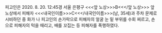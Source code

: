 피고인은 2020. 8. 20. 12:45경 서울 은평구 <<<앞 노상>>>B<<</앞 노상>>> 앞 노상에서 피해자 <<<내국인이름>>>C<<</내국인이름>>>(남, 35세)과 주차 문제로 시비하던 중 화가 나 피고인의 손가락으로 피해자의 얼굴 눈 밑 부위를 수회 찌르고, 손으로 피해자의 턱을 때리고, 배를 꼬집는 등 피해자를 폭행하였다.
